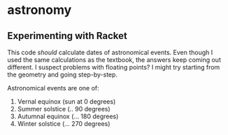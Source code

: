 # astronomy
## Experimenting with Racket

This code _should_ calculate dates of astronomical events. Even though I used the same calculations as the textbook, the answers keep coming out different. I suspect problems with floating points? I might try starting from the geometry and going step-by-step.

Astronomical events are one of:
1. Vernal equinox (sun at 0 degrees)
2. Summer solstice (.. 90 degrees)
3. Autumnal equinox (... 180 degrees)
4. Winter solstice (... 270 degrees)
